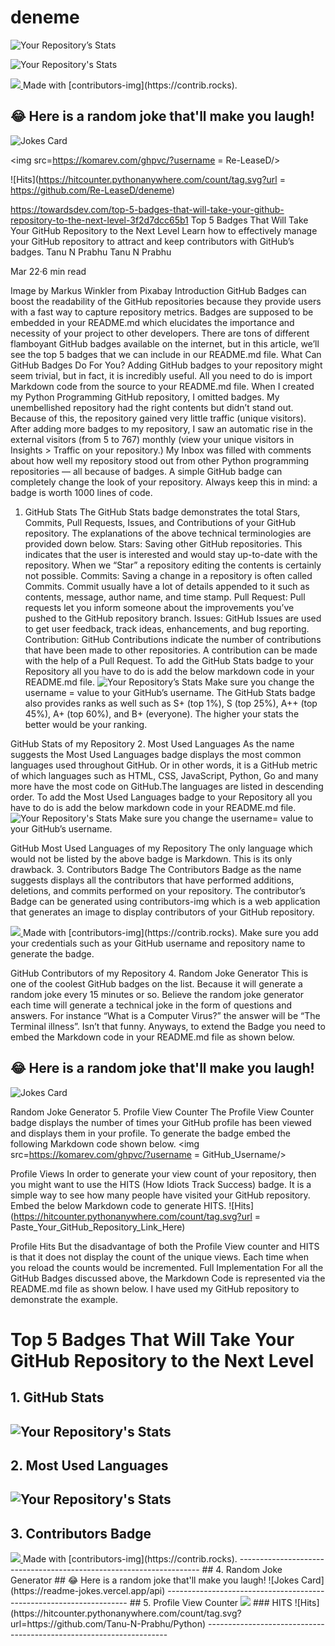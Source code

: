# deneme

![Your Repository’s Stats](https://github-readme-stats.vercel.app/api?username=Re-LeaseD&show_icons=true)

![Your Repository's Stats](https://github-readme-stats.vercel.app/api/top-langs/?username=Re-LeaseD&theme=blue-green)

<!-- Copy-paste in your Readme.md file -->
<a href = "https://github.com/Re-LeaseD/deneme/graphs/contributors">
<img src = "https://contrib.rocks/image?repo = ReleaseD/repository_name"/>
</a>
Made with [contributors-img](https://contrib.rocks).

## 😂 Here is a random joke that'll make you laugh!
![Jokes Card](https://readme-jokes.vercel.app/api)

<img src=https://komarev.com/ghpvc/?username = Re-LeaseD/>

![Hits](https://hitcounter.pythonanywhere.com/count/tag.svg?url = https://github.com/Re-LeaseD/deneme)



https://towardsdev.com/top-5-badges-that-will-take-your-github-repository-to-the-next-level-3f2d7dcc65b1
Top 5 Badges That Will Take Your GitHub Repository to the Next Level
Learn how to effectively manage your GitHub repository to attract and keep contributors with GitHub’s badges.
Tanu N Prabhu
Tanu N Prabhu

Mar 22·6 min read



Image by Markus Winkler from Pixabay
Introduction
GitHub Badges can boost the readability of the GitHub repositories because they provide users with a fast way to capture repository metrics. Badges are supposed to be embedded in your README.md which elucidates the importance and necessity of your project to other developers.
There are tons of different flamboyant GitHub badges available on the internet, but in this article, we’ll see the top 5 badges that we can include in our README.md file.
What Can GitHub Badges Do For You?
Adding GitHub badges to your repository might seem trivial, but in fact, it is incredibly useful. All you need to do is import Markdown code from the source to your README.md file.
When I created my Python Programming GitHub repository, I omitted badges. My unembellished repository had the right contents but didn’t stand out. Because of this, the repository gained very little traffic (unique visitors).
After adding more badges to my repository, I saw an automatic rise in the external visitors (from 5 to 767) monthly (view your unique visitors in Insights > Traffic on your repository.)
My Inbox was filled with comments about how well my repository stood out from other Python programming repositories — all because of badges. A simple GitHub badge can completely change the look of your repository.
Always keep this in mind: a badge is worth 1000 lines of code.
1. GitHub Stats
The GitHub Stats badge demonstrates the total Stars, Commits, Pull Requests, Issues, and Contributions of your GitHub repository. The explanations of the above technical terminologies are provided down below.
Stars: Saving other GitHub repositories. This indicates that the user is interested and would stay up-to-date with the repository. When we “Star” a repository editing the contents is certainly not possible.
Commits: Saving a change in a repository is often called Commits. Commit usually have a lot of details appended to it such as contents, message, author name, and time stamp.
Pull Request: Pull requests let you inform someone about the improvements you’ve pushed to the GitHub repository branch.
Issues: GitHub Issues are used to get user feedback, track ideas, enhancements, and bug reporting.
Contribution: GitHub Contributions indicate the number of contributions that have been made to other repositories. A contribution can be made with the help of a Pull Request.
To add the GitHub Stats badge to your Repository all you have to do is add the below markdown code in your README.md file.
![Your Repository’s Stats](https://github-readme-stats.vercel.app/api?username=Your_GitHub_Username&show_icons=true)
Make sure you change the username = value to your GitHub’s username.
The GitHub Stats badge also provides ranks as well such as S+ (top 1%), S (top 25%), A++ (top 45%), A+ (top 60%), and B+ (everyone). The higher your stats the better would be your ranking.

GitHub Stats of my Repository
2. Most Used Languages
As the name suggests the Most Used Languages badge displays the most common languages used throughout GitHub. Or in other words, it is a GitHub metric of which languages such as HTML, CSS, JavaScript, Python, Go and many more have the most code on GitHub.The languages are listed in descending order.
To add the Most Used Languages badge to your Repository all you have to do is add the below markdown code in your README.md file.
![Your Repository's Stats](https://github-readme-stats.vercel.app/api/top-langs/?username=Your_GitHub_Username&theme=blue-green)
Make sure you change the username= value to your GitHub’s username.

GitHub Most Used Languages of my Repository
The only language which would not be listed by the above badge is Markdown. This is its only drawback.
3. Contributors Badge
The Contributors Badge as the name suggests displays all the contributors that have performed additions, deletions, and commits performed on your repository. The contributor’s Badge can be generated using contributors-img which is a web application that generates an image to display contributors of your GitHub repository.
<!-- Copy-paste in your Readme.md file -->
<a href = "https://github.com/Your_GitHub_Username/Your_Repository_Name/graphs/contributors">
<img src = "https://contrib.rocks/image?repo = GitHub_username/repository_name"/>
</a>
Made with [contributors-img](https://contrib.rocks).
Make sure you add your credentials such as your GitHub username and repository name to generate the badge.

GitHub Contributors of my Repository
4. Random Joke Generator
This is one of the coolest GitHub badges on the list. Because it will generate a random joke every 15 minutes or so. Believe the random joke generator each time will generate a technical joke in the form of questions and answers. For instance “What is a Computer Virus?” the answer will be “The Terminal illness”. Isn’t that funny.
Anyways, to extend the Badge you need to embed the Markdown code in your README.md file as shown below.
## 😂 Here is a random joke that'll make you laugh!
![Jokes Card](https://readme-jokes.vercel.app/api)

Random Joke Generator
5. Profile View Counter
The Profile View Counter badge displays the number of times your GitHub profile has been viewed and displays them in your profile. To generate the badge embed the following Markdown code shown below.
<img src=https://komarev.com/ghpvc/?username = GitHub_Username/>

Profile Views
In order to generate your view count of your repository, then you might want to use the HITS (How Idiots Track Success) badge. It is a simple way to see how many people have visited your GitHub repository. Embed the below Markdown code to generate HITS.
![Hits](https://hitcounter.pythonanywhere.com/count/tag.svg?url = Paste_Your_GitHub_Repository_Link_Here)

Profile Hits
But the disadvantage of both the Profile View counter and HITS is that it does not display the count of the unique views. Each time when you reload the counts would be incremented.
Full Implementation
For all the GitHub Badges discussed above, the Markdown Code is represented via the README.md file as shown below. I have used my GitHub repository to demonstrate the example.
# Top 5 Badges That Will Take Your GitHub Repository to the Next Level
## 1. GitHub Stats
![Your Repository's Stats](https://github-readme-stats.vercel.app/api?username=Tanu-N-Prabhu&show_icons=true)
--------------------------------------------------------------------
## 2. Most Used Languages
![Your Repository's Stats](https://github-readme-stats.vercel.app/api/top-langs/?username=Tanu-N-Prabhu&theme=blue-green)
--------------------------------------------------------------------
## 3. Contributors Badge
<a href="https://github.com/Tanu-N-Prabhu/Python/graphs/contributors">
<img src="https://contrib.rocks/image?repo=Tanu-N-Prabhu/Python" />
</a>
Made with [contributors-img](https://contrib.rocks).
--------------------------------------------------------------------
## 4. Random Joke Generator
## 😂 Here is a random joke that'll make you laugh!
![Jokes Card](https://readme-jokes.vercel.app/api)
--------------------------------------------------------------------
## 5. Profile View Counter
<img src="https://komarev.com/ghpvc/?username=Tanu-N-Prabhu"/>
### HITS
![Hits](https://hitcounter.pythonanywhere.com/count/tag.svg?url=https://github.com/Tanu-N-Prabhu/Python)
--------------------------------------------------------------------
